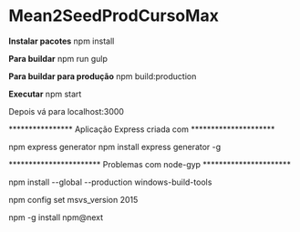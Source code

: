 # Mean2SeedProdCursoMax

<b>Instalar pacotes</b>
npm install

<b>Para buildar</b>
npm run gulp

<b>Para buildar para produção</b>
npm build:production

<b>Executar</b>
npm start

Depois vá para localhost:3000

**************** Aplicação Express criada com *********************

npm express generator npm install express generator -g

*********************** Problemas com node-gyp **********************

npm install --global --production windows-build-tools

npm config set msvs_version 2015

npm -g install npm@next
